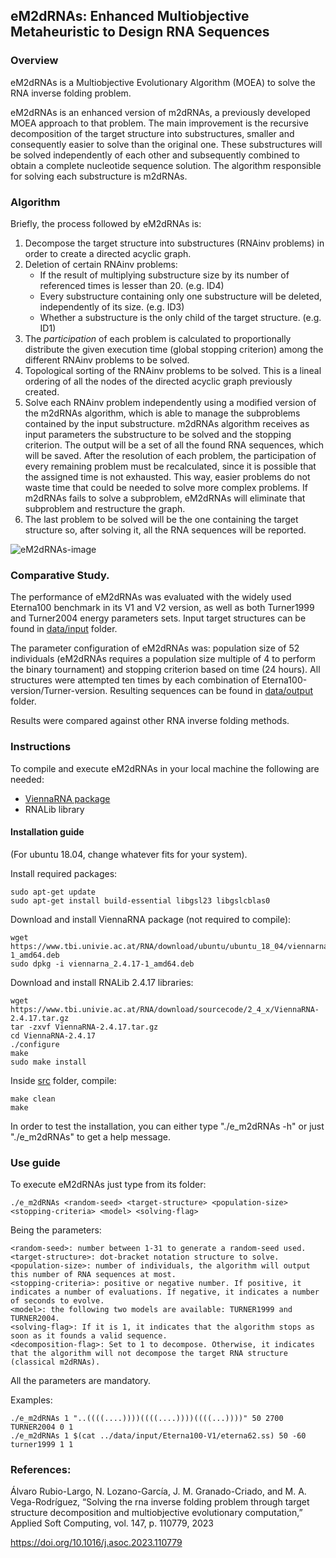 ## eM2dRNAs: Enhanced Multiobjective Metaheuristic to Design RNA Sequences
### Overview
eM2dRNAs is a Multiobjective Evolutionary Algorithm (MOEA) to solve the RNA inverse folding problem. 

eM2dRNAs is an enhanced version of m2dRNAs, a previously developed MOEA approach to that problem. The main improvement is the recursive decomposition of the target structure into substructures, smaller and consequently easier to solve than the original one. These substructures will be solved independently of each other and subsequently combined to obtain a complete nucleotide sequence solution. The algorithm responsible for solving each substructure is m2dRNAs.

### Algorithm
Briefly, the process followed by eM2dRNAs is:

1. Decompose the target structure into substructures (RNAinv problems) in order to create a directed acyclic graph.
2. Deletion of certain RNAinv problems:
   - If the result of multiplying substructure size by its number of referenced times is lesser than 20. (e.g. ID4)
   - Every substructure containing only one substructure will be deleted, independently of its size. (e.g. ID3)
   - Whether a substructure is the only child of the target structure. (e.g. ID1)
3. The *participation* of each problem is calculated to proportionally distribute the given execution time (global stopping criterion) among the different RNAinv problems to be solved.
4. Topological sorting of the RNAinv problems to be solved. This is a lineal ordering of all the nodes of the directed acyclic graph previously created.
5. Solve each RNAinv problem independently using a modified version of the m2dRNAs algorithm, which is able to manage the subproblems contained by the input substructure. m2dRNAs algorithm receives as input parameters the substructure to be solved and the stopping criterion. The output will be a set of all the found RNA sequences, which will be saved. After the resolution of each problem, the participation of every remaining problem must be recalculated, since it is possible that the assigned time is not exhausted. This way, easier problems do not waste time that could be needed to solve more complex problems. If m2dRNAs fails to solve a subproblem, eM2dRNAs will eliminate that subproblem and restructure the graph.
6. The last problem to be solved will be the one containing the target structure so, after solving it, all the RNA sequences will be reported.


![eM2dRNAs-image](https://user-images.githubusercontent.com/118007536/201639695-5b13b959-b435-4cbc-b50a-ba12f1866006.png)

### Comparative Study.
The performance of eM2dRNAs was evaluated with the widely used Eterna100 benchmark in its V1 and V2 version, as well as both Turner1999 and Turner2004 energy parameters sets. Input target structures can be found in [data/input](data/input) folder.

The parameter configuration of eM2dRNAs was: population size of 52 individuals (eM2dRNAs requires a population size multiple of 4 to perform the binary tournament) and stopping criterion based on time (24 hours). All structures were attempted ten times by each combination of Eterna100-version/Turner-version. Resulting sequences can be found in [data/output](data/output) folder.

Results were compared against other RNA inverse folding methods.


### Instructions
To compile and execute eM2dRNAs in your local machine the following are needed: 

* [ViennaRNA package](https://www.tbi.univie.ac.at/RNA/) 
* RNALib library

#### Installation guide

(For ubuntu 18.04, change whatever fits for your system).

Install required packages:

```
sudo apt-get update
sudo apt-get install build-essential libgsl23 libgslcblas0
```
Download and install ViennaRNA package (not required to compile):

```
wget https://www.tbi.univie.ac.at/RNA/download/ubuntu/ubuntu_18_04/viennarna_2.4.17-1_amd64.deb
sudo dpkg -i viennarna_2.4.17-1_amd64.deb
```

Download and install RNALib 2.4.17 libraries:

```
wget https://www.tbi.univie.ac.at/RNA/download/sourcecode/2_4_x/ViennaRNA-2.4.17.tar.gz
tar -zxvf ViennaRNA-2.4.17.tar.gz
cd ViennaRNA-2.4.17
./configure
make
sudo make install
```

Inside [src](src) folder, compile:

```
make clean
make
```

In order to test the installation, you can either type "./e_m2dRNAs -h" or just "./e_m2dRNAs" to get a help message.

### Use guide

To execute eM2dRNAs just type from its folder:

```
./e_m2dRNAs <random-seed> <target-structure> <population-size> <stopping-criteria> <model> <solving-flag>
```

Being the parameters:

```
<random-seed>: number between 1-31 to generate a random-seed used.
<target-structure>: dot-bracket notation structure to solve.
<population-size>: number of individuals, the algorithm will output this number of RNA sequences at most.
<stopping-criteria>: positive or negative number. If positive, it indicates a number of evaluations. If negative, it indicates a number of seconds to evolve.
<model>: the following two models are available: TURNER1999 and TURNER2004.
<solving-flag>: If it is 1, it indicates that the algorithm stops as soon as it founds a valid sequence.
<decomposition-flag>: Set to 1 to decompose. Otherwise, it indicates that the algorithm will not decompose the target RNA structure (classical m2dRNAs).
```

All the parameters are mandatory.


Examples:

```
./e_m2dRNAs 1 "..((((....))))((((....))))((((...))))" 50 2700 TURNER2004 0 1
./e_m2dRNAs 1 $(cat ../data/input/Eterna100-V1/eterna62.ss) 50 -60 turner1999 1 1
```
### References:
Álvaro Rubio-Largo, N. Lozano-García, J. M. Granado-Criado, and M. A. Vega-Rodríguez, “Solving the rna inverse folding problem through
target structure decomposition and multiobjective evolutionary computation,” Applied Soft Computing, vol. 147, p. 110779, 2023

https://doi.org/10.1016/j.asoc.2023.110779
